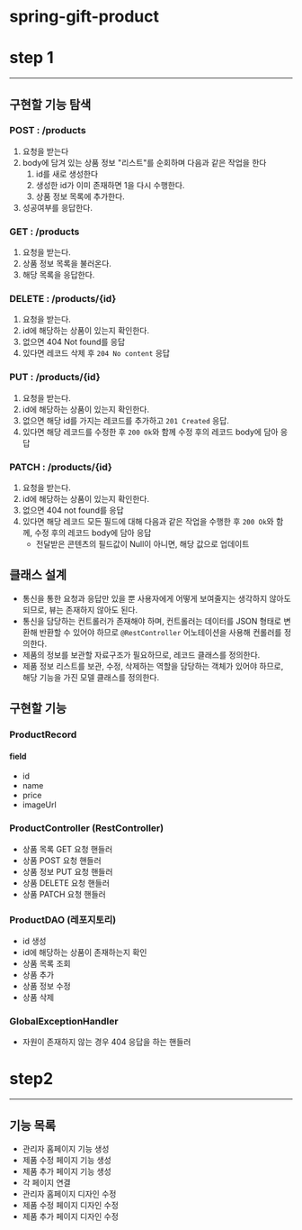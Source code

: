 # spring-gift-product

# step 1
***
## 구현할 기능 탐색
### POST : /products
1. 요청을 받는다
2. body에 담겨 있는 상품 정보 "리스트"를 순회하며 다음과 같은 작업을 한다
    1. id를 새로 생성한다
    2. 생성한 id가 이미 존재하면 1을 다시 수행한다.
    3. 상품 정보 목록에 추가한다.
3. 성공여부를 응답한다.
### GET : /products
1. 요청을 받는다.
2. 상품 정보 목록을 불러온다.
3. 해당 목록을 응답한다.
### DELETE : /products/{id}
1. 요청을 받는다.
2. id에 해당하는 상품이 있는지 확인한다.
3. 없으면 404 Not found를 응답
4. 있다면 레코드 삭제 후 `204 No content` 응답
### PUT : /products/{id}
1. 요청을 받는다.
2. id에 해당하는 상품이 있는지 확인한다.
3. 없으면 해당 id를 가지는 레코드를 추가하고 `201 Created` 응답.
4. 있다면 해당 레코드를 수정한 후 `200 Ok`와 함께 수정 후의 레코드 body에 담아 응답
### PATCH : /products/{id}
1. 요청을 받는다.
2. id에 해당하는 상품이 있는지 확인한다.
3. 없으면 404 not found를 응답
4. 있다면 해당 레코드 모든 필드에 대해 다음과 같은 작업을 수행한 후 `200 Ok`와 함께, 수정 후의 레코드 body에 담아 응답
   - 전달받은 콘텐츠의 필드값이 Null이 아니면, 해당 값으로 업데이트

## 클래스 설계
- 통신을 통한 요청과 응답만 있을 뿐 사용자에게 어떻게 보여줄지는 생각하지 않아도 되므로, 뷰는 존재하지 않아도 된다.
- 통신을 담당하는 컨트롤러가 존재해야 하며, 컨트롤러는 데이터를 JSON 형태로 변환해 반환할 수 있어야 하므로 `@RestController` 어노테이션을 사용해 컨롤러를 정의한다.
- 제품의 정보를 보관할 자료구조가 필요하므로, 레코드 클래스를 정의한다.
- 제품 정보 리스트를 보관, 수정, 삭제하는 역할을 담당하는 객체가 있어야 하므로, 해당 기능을 가진 모델 클래스를 정의한다.

## 구현할 기능
### ProductRecord
#### field
- id
- name
- price
- imageUrl
### ProductController (RestController)
- 상품 목록 GET 요청 핸들러
- 상품 POST 요청 핸들러
- 상품 정보 PUT 요청 핸들러
- 상품 DELETE 요청 핸들러
- 상품 PATCH 요청 핸들러
### ProductDAO (레포지토리)
- id 생성
- id에 해당하는 상품이 존재하는지 확인
- 상품 목록 조회
- 상품 추가
- 상품 정보 수정
- 상품 삭제
### GlobalExceptionHandler
- 자원이 존재하지 않는 경우 404 응답을 하는 핸들러

# step2
***
## 기능 목록
- 관리자 홈페이지 기능 생성
- 제품 수정 페이지 기능 생성
- 제품 추가 페이지 기능 생성
- 각 페이지 연결
- 관리자 홈페이지 디자인 수정
- 제품 수정 페이지 디자인 수정
- 제품 추가 페이지 디자인 수정